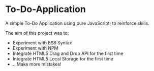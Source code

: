 # To-Do-Application
A simple To-Do Application using pure JavaScript; to reinforce skills.

The aim of this project was to:
 - Experiment with ES6 Syntax
 - Experiment with NPM
 - Integrate HTML5 Drag and Drop API for the first time
 - Integrate HTML5 Local Storage for the first time
 - ...Make more mistakes!
